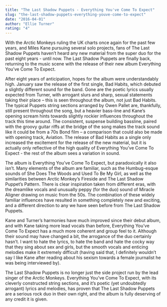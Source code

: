 ```yaml
---
title: "The Last Shadow Puppets - Everything You've Come To Expect"
slug: "the-last-shadow-puppets-everything-youve-come-to-expect"
date: "2016-04-01"
author: "Ellie Turner"
rating: "4"
---
```


With the Arctic Monkeys ruling the UK charts once again for the past few years, and Miles Kane pursuing several solo projects, fans of The Last Shadow Puppets haven’t heard any new material from the super duo for the past eight years - until now. The Last Shadow Puppets are finally back, returning to the music scene with the release of their new album Everything You’ve Come To Expect.

After eight years of anticipation, hopes for the album were understandably high. January saw the release of the first single, Bad Habits, which debuted a slightly different sound for the band. Gone are the poetic lyrics usually expected from Turner, with arrogant slurs and sharp, sexual statements taking their place – this is seen throughout the album, not just Bad Habits. The typical Puppets string sections arranged by Owen Pallet are, thankfully, still present throughout the song, but a heavier bass-line and Kane’s opening scream hints towards slightly rockier influences throughout the track this time around. The consistent, suspense building bassline, paired with the groovy guitar riffs at the bridge of the song makes the track sound like it could be from a 70s Bond film – a comparison that could also be made with opening track, Aviation. The release of Bad Habits as a single only increased the excitement for the release of the new material, but it is actually only reflective of the high quality of Everything You’ve Come To Expect - the rest of the album sees a variation in sound.

The album is Everything You’ve Come To Expect, but paradoxically it also isn’t. Many elements of the album are familiar, such as the Humbug-esque sounds of She Does The Woods and Used To Be My Girl, as well as the similarities between Arctic Monkey’s Fireside and The Last Shadow Puppet’s Pattern. There is clear inspiration taken from different eras, with the dreamlike vocals and unusually peppy (for the duo) sound of Miracle Aligner drawing on music from the 50s. The combination of these widely familiar influences have resulted in something completely new and exciting, and a different direction to any we have seen before from The Last Shadow Puppets.

Kane and Turner’s harmonies have much improved since their debut album, and with Kane taking more lead vocals than before, Everything You’ve Come To Expect has a much more coherent and group feel to it. Although their sound may have changed a bit, the arrogance of the duo certainly hasn’t. I want to hate the lyrics, to hate the band and hate the cocky way that they sing about sex and girls, but the smooth vocals and enticing melodies make it extremely difficult (having said that, I definitely wouldn’t say I like Kane after reading about his sexism towards a female journalist he was being interviewed by).

The Last Shadow Puppets is no longer just the side project run by the lead singer of the Arctic Monkeys. Everything You’ve Come To Expect, with its cleverly constructed string sections, and it’s poetic (yet undoubtedly arrogant) lyrics and melodies, has proven that The Last Shadow Puppets are a serious rock duo in their own right, and the album is fully deserving of any credit it is given.
